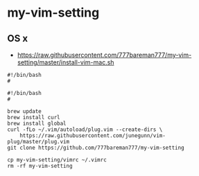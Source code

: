# my-vim-setting

## OS x

- https://raw.githubusercontent.com/777bareman777/my-vim-setting/master/install-vim-mac.sh

```
#!/bin/bash
#

#!/bin/bash
#

brew update
brew install curl
brew install global
curl -fLo ~/.vim/autoload/plug.vim --create-dirs \
    https://raw.githubusercontent.com/junegunn/vim-plug/master/plug.vim
git clone https://github.com/777bareman777/my-vim-setting

cp my-vim-setting/vimrc ~/.vimrc
rm -rf my-vim-setting
```
